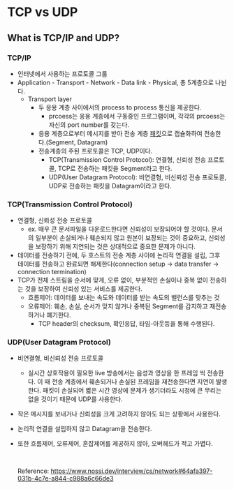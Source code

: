 # TCP vs UDP

## What is TCP/IP and UDP?

### TCP/IP

- 인터넷에서 사용하는 프로토콜 그룹
- Application - Transport - Network - Data link - Physical, 총 5계층으로 나뉜다.
    - Transport layer
        - 두 응용 계층 사이에서의 process to process 통신을 제공한다.
            - prcoess는 응용 계층에서 구동중인 프로그램이며, 각각의 prcoess는 자신의 port number를 갖는다.
        - 응용 계층으로부터  메시지를 받아 전송 계층 [패킷](https://ko.wikipedia.org/wiki/%EB%84%A4%ED%8A%B8%EC%9B%8C%ED%81%AC_%ED%8C%A8%ED%82%B7)으로 캡슐화하여 전송한다.(Segment, Datagram)
        - 전송계층의 주된 프로토콜은 TCP, UDP이다.
            - TCP(Transmission Control Protocol): 연결형, 신뢰성 전송 프로토콜, TCP로 전송하는 패킷을 Segment라고 한다.
            - UDP(User Datagram Protocol): 비연결형, 비신뢰성 전송 프로토콜, UDP로 전송하는 패킷을 Datagram이라고 한다.

### TCP(Transmission Control Protocol)

- 연결형, 신뢰성 전송 프로토콜
    - ex. 매우 큰 문서파일을 다운로드한다면 신뢰성이 보장되어야 할 것이다. 문서의 일부분이 손실되거나 훼손되지 않고 원본이 보장되는 것이 중요하고, 신뢰성을 보장하기 위해 지연되는 것은 상대적으로 중요한 문제가 아니다.
- 데이터를 전송하기 전에, 두 호스트의 전송 계층 사이에 논리적 연결을 설립, 그후 데이터를 전송하고 완료되면 해제한다(connection setup → data transfer → connection termination)
- TCP가 전체 스트림을 순서에 맞게, 오류 없이, 부분적인 손실이나 중복 없이 전송하는 것을 보장하여 신뢰성 있는 서비스를 제공한다.
    - 흐름제어: 데이터를 보내는 속도와 데이터를 받는 속도의 밸런스를 맞추는 것
    - 오류제어: 훼손, 손실, 순서가 맞지 않거나 중복된 Segment를 감지하고 재전송하거나 폐기한다.
        - TCP header의 checksum, 확인응답, 타임-아웃등을 통해 수행된다.

### UDP(User Datagram Protocol)

- 비연결형, 비신뢰성 전송 프로토콜
    - 실시간 상호작용이 필요한 live 방송에서는 음성과 영상을 한 프레임 씩 전송한다. 이 때 전송 계층에서 훼손되거나 손실된 프레임을 재전송한다면 지연이 발생한다. 패킷이 손실되어 짧은 시간 영상에 문제가 생기더라도 시청에 큰 무리는 없을 것이기 때문에 UDP를 사용한다.
- 작은 메시지를 보내거나 신뢰성을 크게 고려하지 않아도 되는 상황에서 사용한다.
- 논리적 연결을 설립하지 않고 Datagram을 전송한다.
- 또한 흐름제어, 오류제어, 혼잡제어를 제공하지 않아, 오버헤드가 적고 가볍다.

  
  <br>
  
  Reference: https://www.nossi.dev/interview/cs/network#64afa397-031b-4c7e-a844-c988a6c66de3
